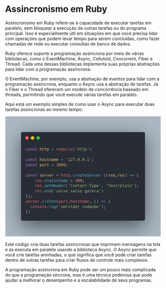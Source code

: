 # Assincronismo em Ruby

Assincronismo em Ruby refere-se à capacidade de executar tarefas em paralelo, sem bloquear a execução de outras tarefas ou do programa principal. Isso é especialmente útil em situações em que você precisa lidar com operações que podem levar tempo para serem concluídas, como fazer chamadas de rede ou executar consultas de banco de dados.

Ruby oferece suporte a programação assíncrona por meio de várias bibliotecas, como o EventMachine, Async, Celluloid, Concurrent, Fiber e Thread. Cada uma dessas bibliotecas implementa suas próprias abstrações para lidar com a programação assíncrona.

O EventMachine, por exemplo, usa a abstração de eventos para lidar com a programação assíncrona, enquanto o Async usa a abstração de tarefas. Já o Fiber e o Thread oferecem um modelo de concorrência baseado em threads, permitindo que você execute várias tarefas em paralelo.

Aqui está um exemplo simples de como usar o Async para executar duas tarefas assíncronas ao mesmo tempo:

<img src="img/async.png" width= 600px >

Este código cria duas tarefas assíncronas que imprimem mensagens na tela e as executa em paralelo usando a biblioteca Async. O Async permite que você crie tarefas aninhadas, o que significa que você pode criar tarefas dentro de outras tarefas para criar fluxos de controle mais complexos.

A programação assíncrona em Ruby pode ser um pouco mais complicada do que a programação síncrona, mas é uma técnica poderosa que pode ajudar a melhorar o desempenho e a escalabilidade de seus programas.


